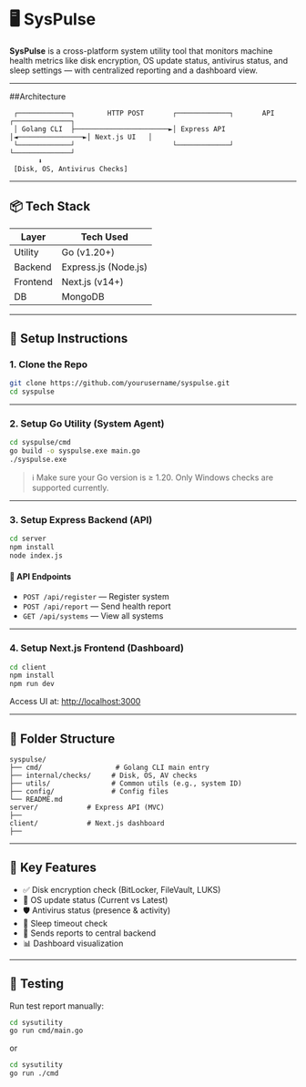 # 🖥️ SysPulse

**SysPulse** is a cross-platform system utility tool that monitors machine health metrics like disk encryption, OS update status, antivirus status, and sleep settings — with centralized reporting and a dashboard view.

---

##Architecture

```
 ┌─────────────┐        HTTP POST       ┌─────────────┐       API        ┌──────────────┐
 │ Golang CLI  ├───────────────────────►│ Express API │◄────────────────►│ Next.js UI   │
 └─────────────┘                        └─────────────┘                  └──────────────┘
       ⬇
 [Disk, OS, Antivirus Checks]
```

---

## 📦 Tech Stack

| Layer      | Tech Used                |
|------------|--------------------------|
| Utility    | Go (v1.20+)              |
| Backend    | Express.js (Node.js)     |
| Frontend   | Next.js (v14+)           |
| DB         | MongoDB                  |

---

## 🔧 Setup Instructions

### 1. Clone the Repo

```bash
git clone https://github.com/yourusername/syspulse.git
cd syspulse
```

---

### 2. Setup Go Utility (System Agent)

```bash
cd syspulse/cmd
go build -o syspulse.exe main.go
./syspulse.exe
```

> ℹ️ Make sure your Go version is ≥ 1.20. Only Windows checks are supported currently.

---

### 3. Setup Express Backend (API)

```bash
cd server
npm install
node index.js
```

#### 🔗 API Endpoints

- `POST /api/register` — Register system
- `POST /api/report` — Send health report
- `GET /api/systems` — View all systems

---

### 4. Setup Next.js Frontend (Dashboard)

```bash
cd client
npm install
npm run dev
```

Access UI at: [http://localhost:3000](http://localhost:3000)

---

## 📁 Folder Structure

```
syspulse/
├── cmd/                  # Golang CLI main entry
├── internal/checks/     # Disk, OS, AV checks
├── utils/               # Common utils (e.g., system ID)
├── config/              # Config files
└── README.md
server/            # Express API (MVC)
├──        
client/            # Next.js dashboard
├──           
```

---

## 🔐 Key Features

- ✅ Disk encryption check (BitLocker, FileVault, LUKS)
- 🔁 OS update status (Current vs Latest)
- 🛡️ Antivirus status (presence & activity)
- 🌙 Sleep timeout check
- 📡 Sends reports to central backend
- 📊 Dashboard visualization

---

## 🧪 Testing

Run test report manually:
```bash
cd sysutility
go run cmd/main.go
```
or 

```bash
cd sysutility
go run ./cmd  
```

